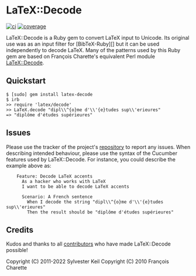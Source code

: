 LaTeX::Decode
=============
[![ci](https://github.com/inukshuk/latex-decode/actions/workflows/ci.yml/badge.svg)](https://github.com/inukshuk/latex-decode/actions/workflows/ci.yml)
[![coverage](https://coveralls.io/repos/github/inukshuk/latex-decode/badge.svg?branch=main)](https://coveralls.io/github/inukshuk/latex-decode?branch=main)

LaTeX::Decode is a Ruby gem to convert LaTeX input to Unicode.
Its original use was as an input filter for [BibTeX-Ruby][]
but it can be used independently to decode LaTeX.
Many of the patterns used by this Ruby gem
are based on François Charette's equivalent Perl module [LaTeX::Decode][].

Quickstart
----------
    $ [sudo] gem install latex-decode
    $ irb
    >> require 'latex/decode'
    >> LaTeX.decode "dipl\\^{o}me d'\\'{e}tudes sup\\'erieures"
    => "diplôme d'études supérieures"


Issues
------
Please use the tracker of the project's [repository][] to report any issues.
When describing intended behaviour,
please use the syntax of the Cucumber features used by LaTeX::Decode.
For instance, you could describe the example above as:
```Gherkin
    Feature: Decode LaTeX accents
      As a hacker who works with LaTeX
      I want to be able to decode LaTeX accents

      Scenario: A French sentence
        When I decode the string "dipl\\^{o}me d'\\'{e}tudes sup\\'erieures"
        Then the result should be "diplôme d'études supérieures"
```

Credits
-------
Kudos and thanks to all [contributors][] who have made LaTeX::Decode possible!

Copyright (C) 2011-2022 Sylvester Keil
Copyright (C) 2010 François Charette


[BibTeXRuby]: http://rubygems.org/gems/bibtex-ruby
[LaTeX::Decode]: https://github.com/fc7/LaTeX-Decode

[repository]: https://github.com/inukshuk/latex-decode 
[contributors]: https://github.com/inukshuk/latex-decode/contributors
[LICENSE]: https://github.com/inukshuk/latex-decode/blob/main/LICENSE
